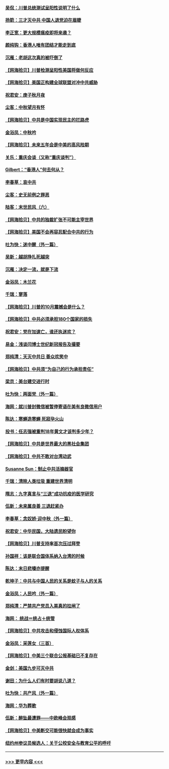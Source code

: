 #### [吴侃：川普总统测试呈阳性说明了什么](../pages/nsc993/n12451869.md?t=10042202) 
#### [扬箭：三才灭中共 中国人退党迫在眉睫](../pages/nsc993/n12451842.md?t=10042202) 
#### [李正宽：更大规模瘟疫即将来袭？](../pages/nsc993/n12451455.md?t=10042202) 
#### [颜纯钩：香港人唯有团结才能走到底](../pages/nsc993/n12450870.md?t=10042202) 
#### [沉雁：老胡这次真的被吓倒了](../pages/nsc993/n12449796.md?t=10042202) 
#### [【网海拾贝】川普检测呈阳性美国将做何反应](../pages/nsc993/n12449042.md?t=10042202) 
#### [【网海拾贝】美国正构建全球联盟对冲中共威胁](../pages/nsc993/n12446580.md?t=10042202) 
#### [祝君安：庚子秋月夜](../pages/nsc993/n12445870.md?t=10042202) 
#### [尘客：中秋望月有怀](../pages/nsc993/n12444632.md?t=10042202) 
#### [【网海拾贝】中共是中国实现民主的拦路虎](../pages/nsc993/n12443573.md?t=10042202) 
#### [金浴凤：中秋吟](../pages/nsc993/n12441773.md?t=10042202) 
#### [【网海拾贝】未来五年会是中美的高风险期](../pages/nsc993/n12440760.md?t=10042202) 
#### [关乐：重庆会谈（又称“重庆谈判”）](../pages/nsc993/n12437525.md?t=10042202) 
#### [Gilbert：“香港人”何去何从？](../pages/nsc993/n12435894.md?t=10042202) 
#### [李春草：哀中共](../pages/nsc993/n12435874.md?t=10042202) 
#### [尘客：史无前例之罪恶](../pages/nsc993/n12435762.md?t=10042202) 
#### [陆客：末世民风（六）](../pages/nsc993/n12435354.md?t=10042202) 
#### [【网海拾贝】中共的独裁扩张不可能主宰世界](../pages/nsc993/n12435151.md?t=10042202) 
#### [【网海拾贝】美国不会再容忍配合中共的行为](../pages/nsc993/n12433808.md?t=10042202) 
#### [吐为快：迷中醒（外一篇）](../pages/nsc993/n12433585.md?t=10042202) 
#### [吴新：越胡挣扎死越突](../pages/nsc993/n12433562.md?t=10042202) 
#### [沉雁：决定一流，就是下流](../pages/nsc993/n12432128.md?t=10042202) 
#### [金浴凤：木兰花](../pages/nsc993/n12432124.md?t=10042202) 
#### [千瑞：寥落](../pages/nsc993/n12432071.md?t=10042202) 
#### [【网海拾贝】川普的10月震撼会是什么？](../pages/nsc993/n12431624.md?t=10042202) 
#### [【网海拾贝】中共必须承担180个国家的损失](../pages/nsc993/n12428893.md?t=10042202) 
#### [祝君安：党在加速亡，谁还执迷欢？](../pages/nsc993/n12428652.md?t=10042202) 
#### [易金：浅谈闫博士世纪新冠报告及撮要](../pages/nsc993/n12426822.md?t=10042202) 
#### [郑纯清：天灭中共日 善众欢笑中](../pages/nsc993/n12426784.md?t=10042202) 
#### [【网海拾贝】中共须“为自己的行为承担责任”](../pages/nsc993/n12426067.md?t=10042202) 
#### [梁京：美台建交进行时](../pages/nsc993/n12424066.md?t=10042202) 
#### [吐为快：两面党（外一篇）](../pages/nsc993/n12424043.md?t=10042202) 
#### [海网：就川普封微信被暂停寄语在美有良微信用户](../pages/nsc993/n12424021.md?t=10042202) 
#### [陈达：寒蝉造寒蝉 死寂孕火山](../pages/nsc993/n12423958.md?t=10042202) 
#### [投书：任志强被重判18年黄文才该判多少年？](../pages/nsc993/n12423672.md?t=10042202) 
#### [【网海拾贝】中共是世界最大的黑社会集团](../pages/nsc993/n12423543.md?t=10042202) 
#### [【网海拾贝】中共不敢对台湾动武](../pages/nsc993/n12421418.md?t=10042202) 
#### [Susanne Sun：制止中共活摘器官](../pages/nsc993/n12419654.md?t=10042202) 
#### [千瑞：清除人类垃圾 重建世界清明](../pages/nsc993/n12419414.md?t=10042202) 
#### [隋志：九字真言与“三退”成功抗疫的医学研究](../pages/nsc993/n12419248.md?t=10042202) 
#### [伍新：未来属良善 三退赶紧办](../pages/nsc993/n12418496.md?t=10042202) 
#### [李春草：念奴娇·迎中秋（外一篇）](../pages/nsc993/n12418465.md?t=10042202) 
#### [祝君安：中华民国，大陆遗民盼望你](../pages/nsc993/n12418089.md?t=10042202) 
#### [【网海拾贝】川普支持率首次压过拜登](../pages/nsc993/n12418050.md?t=10042202) 
#### [孙国祥：该是联合国体系纳入台湾的时候](../pages/nsc993/n12417369.md?t=10042202) 
#### [陈达：末日悲嚎亦提醒](../pages/nsc993/n12416736.md?t=10042202) 
#### [乾坤子：中共与中国人民的关系是蚊子与人的关系](../pages/nsc993/n12416632.md?t=10042202) 
#### [金浴凤：人民吟（外一篇）](../pages/nsc993/n12416567.md?t=10042202) 
#### [郑纯清：严禁共产党员入美真的拉闸了](../pages/nsc993/n12416550.md?t=10042202) 
#### [海网： 统战＝统占＋统管](../pages/nsc993/n12416404.md?t=10042202) 
#### [【网海拾贝】中共攻击和侵蚀国际人权体系](../pages/nsc993/n12416250.md?t=10042202) 
#### [金浴凤：采莲女（三首）](../pages/nsc993/n12415517.md?t=10042202) 
#### [【网海拾贝】中美三个联合公报基础已不复存在](../pages/nsc993/n12415054.md?t=10042202) 
#### [金剑：美国九步可灭中共](../pages/nsc993/n12413183.md?t=10042202) 
#### [谢田：为什么人们有时要胡说八道？](../pages/nsc993/n12411861.md?t=10042202) 
#### [吐为快：共产风（外一篇）](../pages/nsc993/n12411761.md?t=10042202) 
#### [海网：华为葬歌](../pages/nsc993/n12410381.md?t=10042202) 
#### [伍新：醉坠最遭罪——中欧峰会观感](../pages/nsc993/n12410364.md?t=10042202) 
#### [【网海拾贝】中美断交可能很快就会成为事实](../pages/nsc993/n12409495.md?t=10042202) 
#### [纽约州参议员候选人：关于公校安全与教育公平的呼吁](../pages/nsc993/n12409228.md?t=10042202) 

----
#### [ >>> 更早内容 <<< ](../indexes/nsc993-earlier.md)
